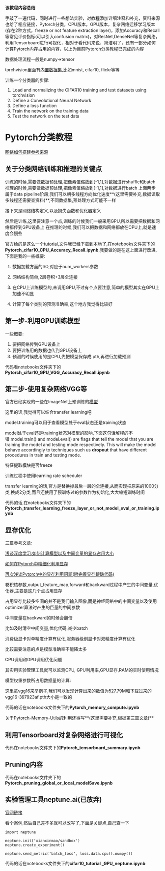 **该教程内容总结**

手敲了一遍代码，同时进行一些想法实验，对教程添加详细注释和补充，资料来源也给了相应链接，Pytorch分类，CPU版本，GPU版本，复杂网络迁移学习版本(存在2种方式，freeze or not feature extraction layer)，添加Accuracy和Recall等常见评价指标(可以引入confusion matrix)，对ResNet,DenseNet等复杂网络，利用Tensorboard进行可视化，相对于看代码来说，简洁明了，还有一部分如何计算Pytorch内存占用的内容，以上为目前Pytorch分类教程已完成的内容



数据处理流程一般是numpy->tensor

torchvision里面有[内置数据集](https://pytorch.org/docs/stable/torchvision/datasets.html#),比如mnist, cifar10, flickr等等

训练一个分类器的步骤:

1. Load and normalizing the CIFAR10 training and test datasets using torchvision
2. Define a Convolutional Neural Network
3. Define a loss function
4. Train the network on the training data
5. Test the network on the test data

# Pytorch分类教程

[网络如何搭建参考来源](https://pytorch.org/tutorials/beginner/blitz/cifar10_tutorial.html#sphx-glr-beginner-blitz-cifar10-tutorial-py)

## 关于分类网络训练和推理的关键点

训练的时候,需要做数据预处理,把像素值缩放到[-1,1],对数据进行shuffle和batch
推理的时候,需要做数据预处理,把像素值缩放到[-1,1],对数据进行batch
上面两步属于data pipeline阶段,我们可以朝多线程方向优化速度**(这里需要补充,数据读取多线程还需要查资料)**,不同数据集,预处理方式可能不一样

接下来是网络结构定义,以及损失函数和优化器定义

然后是训练,这里要注意一个点,训练的时候我们一般采用GPU,所以需要把数据和网络都传到GPU设备上
在推理的时候,我们可以把数据和网络都放在CPU上,就是速度会慢些

官方给的是这么一个[tutorial](https://pytorch.org/tutorials/_downloads/17a7c7cb80916fcdf921097825a0f562/cifar10_tutorial.ipynb),文件我已经下载到本地了,在notebooks文件夹下的**Pytorch_cifar10_CPU_Accuracy_Recall.ipynb**,我要做的是在这上面进行改进,下面是我的一些概要:

1. 数据加载方面的I/O,对应于num_workers参数

2. 网络结构简单,2层卷积+3层全连接

3. 在CPU上训练模型的,未调用GPU,不过有个点要注意,简单的模型其实在GPU上加速不明显

4. 计算了每个类别的预测准确率,这个地方我觉得比较好

## 第一步-利用GPU训练模型

一些概要:

1. 要把网络传到GPU设备上
2. 要把训练用的数据也传到GPU设备上
3. 预测的时候使用的是CPU,先把模型保存成.pth,再进行加载预测

代码看notebooks文件夹下的**Pytorch_cifar10_GPU_VGG_Accuracy_Recall.ipynb**

## 第二步-使用复杂网络VGG等

官方已经实现的一些在ImageNet上预训练的[模型](https://pytorch.org/docs/stable/torchvision/models.html#)

这里的话,我觉得可以结合transfer learning吧



model.training可以用于查看模型处于eval状态还是training状态

model处于eval还是training状态对模型的影响,下面这句话解释的不错:model.train() and model.eval() are flags that tell the model that you are training the model and testing mode respectively. This will make the model behave accordingly to techniques such us **dropout** that have different procedures in train and testing mode.

特征提取模块是否freeze

训练过程中使用learning rate scheduler

transfer learning的话,官方是替换掉最后一层的全连接,从而实现把原来的1000分类,换成2分类,而且还使用了预训练过的参数作为初始化,大大缩短训练时间

代码的话,在notebooks文件夹下的**Pytorch_transfer_learning_freeze_layer_or_not_model_eval_or_training.ipynb**

## 显存优化

三篇参考文章:

[浅谈深度学习:如何计算模型以及中间变量的显存占用大小](https://oldpan.me/archives/how-to-calculate-gpu-memory)

[如何在Pytorch中精细化利用显存](https://oldpan.me/archives/how-to-use-memory-pytorch)

[再次浅谈Pytorch中的显存利用问题(附完善显存跟踪代码)](https://oldpan.me/archives/pytorch-gpu-memory-usage-track)

卷积核参数,output_feature_map,forward和backward过程中产生的中间变量,优化器,主要是这几个点占用显存



占用显存比较多空间的并不是我们输入图像,而是神经网络中的中间变量以及使用optimizer算法时产生的巨量的中间参数

中间变量在backward的时候会翻倍

比如及时清空中间变量,优化代码,减少batch

消费级显卡对单精度计算有优化,服务器级别显卡对双精度计算有优化

比较需要注意的点是模型准确率不能降太多

CPU调用和GPU调用优化问题

其实用实验管理工具就可以监测CPU, GPU利用率,GPU显存,RAM的实时使用情况



模型权重参数所占用数据量的计算:

这里拿vgg16来举例子,我们可以发现计算出来的数值为527.79M和下载过来的vgg16-397923af.pth大小是一致的

代码的话在notebooks文件夹下的**Pytorch_memory_compute.ipynb**

关于[Pytorch-Memory-Utils](https://github.com/Oldpan/Pytorch-Memory-Utils)的利用还得写**(这里需要补充,根据第三篇文章)**

## 利用Tensorboard对复杂网络进行可视化

代码在notebooks文件夹下的**Pytorch_tensorboard_summary.ipynb**

## Pruning内容

代码在notebooks文件夹下的**Pytorch_pruning_global_or_local_modelSave.ipynb**

## 实验管理工具neptune.ai(已放弃)

[官网链接](https://neptune.ai/)

看个案例,然后自己差不多就可以改写了,下面是关键点,自己查一下

```
import neptune

neptune.init('xianxinmao/sandbox')
neptune.create_experiment()

neptune.send_metric('batch_loss', loss.data.cpu().numpy())
```

代码的话在notebooks文件夹下的**cifar10_tutorial _GPU_neptune.ipynb**

